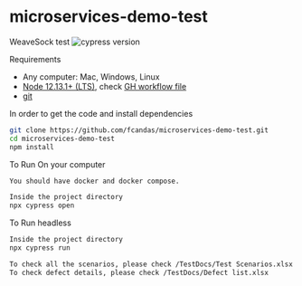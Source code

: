 # microservices-demo-test

WeaveSock test 
![cypress version](https://img.shields.io/badge/cypress-9.5.0-brightgreen)


Requirements

- Any computer: Mac, Windows, Linux
- [Node 12.13.1+ (LTS)](https://nodejs.org/), check [GH workflow file](.github/workflows/min-node-version.yml)
- [git](https://git-scm.com)



In order to get the code and install dependencies

```bash
git clone https://github.com/fcandas/microservices-demo-test.git
cd microservices-demo-test
npm install
```

To Run On your computer


```bash
You should have docker and docker compose.
```
```bash
Inside the project directory
npx cypress open
```

To Run headless
```bash
Inside the project directory
npx cypress run
```


```bash
To check all the scenarios, please check /TestDocs/Test Scenarios.xlsx
To check defect details, please check /TestDocs/Defect list.xlsx
```

